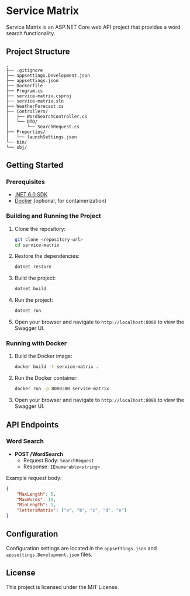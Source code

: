 # Service Matrix

Service Matrix is an ASP.NET Core web API project that provides a word search functionality.

## Project Structure

```
.
├── .gitignore
├── appsettings.Development.json
├── appsettings.json
├── Dockerfile
├── Program.cs
├── service-matrix.csproj
├── service-matrix.sln
├── WeatherForecast.cs
├── Controllers/
│   ├── WordSearchController.cs
│   └── DTO/
│       └── SearchRequest.cs
├── Properties/
│   └── launchSettings.json
└── bin/
└── obj/
```

## Getting Started

### Prerequisites

- [.NET 6.0 SDK](https://dotnet.microsoft.com/download/dotnet/6.0)
- [Docker](https://www.docker.com/get-started) (optional, for containerization)

### Building and Running the Project

1. Clone the repository:
    ```sh
    git clone <repository-url>
    cd service-matrix
    ```

2. Restore the dependencies:
    ```sh
    dotnet restore
    ```

3. Build the project:
    ```sh
    dotnet build
    ```

4. Run the project:
    ```sh
    dotnet run
    ```

5. Open your browser and navigate to `http://localhost:8080` to view the Swagger UI.

### Running with Docker

1. Build the Docker image:
    ```sh
    docker build -t service-matrix .
    ```

2. Run the Docker container:
    ```sh
    docker run -p 8080:80 service-matrix
    ```

3. Open your browser and navigate to `http://localhost:8080` to view the Swagger UI.

## API Endpoints

### Word Search

- **POST /WordSearch**
    - Request Body: `SearchRequest`
    - Response: `IEnumerable<string>`

Example request body:
```json
{
    "MaxLength": 5,
    "MaxWords": 10,
    "MinLength": 1,
    "lettersMatrix": ["a", "b", "c", "d", "e"]
}
```

## Configuration

Configuration settings are located in the `appsettings.json` and `appsettings.Development.json` files.

## License

This project is licensed under the MIT License.